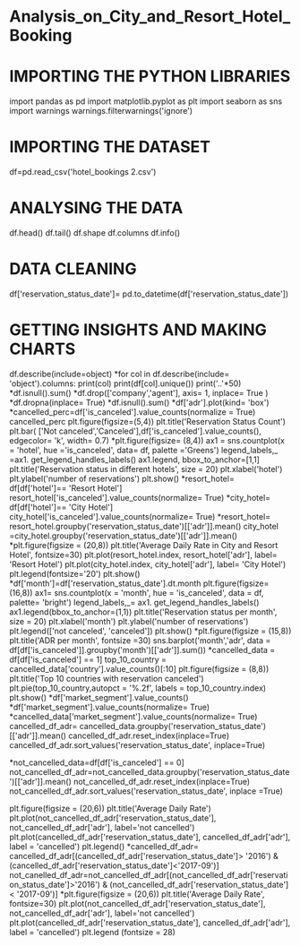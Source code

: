 # Analysis_on_City_and_Resort_Hotel_Booking
# IMPORTING THE PYTHON LIBRARIES
import pandas as pd
import matplotlib.pyplot as plt
import seaborn as sns
import warnings
warnings.filterwarnings('ignore')
# IMPORTING THE DATASET
df=pd.read_csv('hotel_bookings 2.csv')
# ANALYSING THE DATA
df.head()
df.tail()
df.shape
df.columns
df.info()
# DATA CLEANING
df['reservation_status_date']= pd.to_datetime(df['reservation_status_date'])
# GETTING INSIGHTS AND MAKING CHARTS
df.describe(include=object)
*for col in df.describe(include= 'object').columns:
    print(col)
    print(df[col].unique())
    print('..'*50)
*df.isnull().sum()
*df.drop(['company','agent'], axis= 1, inplace= True )
*df.dropna(inplace= True)
*df.isnull().sum()
*df['adr'].plot(kind= 'box')
*cancelled_perc=df['is_canceled'].value_counts(normalize = True)
 cancelled_perc
 plt.figure(figsize=(5,4))
 plt.title('Reservation Status Count')
 plt.bar( ['Not canceled','Canceled'],df['is_canceled'].value_counts(), edgecolor= 'k', width= 0.7)
*plt.figure(figsize= (8,4))
ax1 = sns.countplot(x = 'hotel', hue ='is_canceled', data= df, palette ='Greens')
legend_labels,_ =ax1. get_legend_handles_labels()
ax1.legend, bbox_to_anchor=[1,1]
plt.title('Reservation status in different hotels', size = 20) 
plt.xlabel('hotel')
plt.ylabel('number of reservations')
plt.show()
*resort_hotel= df[df['hotel']== 'Resort Hotel']
resort_hotel['is_canceled'].value_counts(normalize= True)
*city_hotel= df[df['hotel']== 'City Hotel']
city_hotel['is_canceled'].value_counts(normalize= True)
*resort_hotel= resort_hotel.groupby('reservation_status_date')[['adr']].mean()
city_hotel =city_hotel.groupby('reservation_status_date')[['adr']].mean()
*plt.figure(figsize = (20,8))
plt.title('Average Daily Rate in City and Resort Hotel', fontsize=30)
plt.plot(resort_hotel.index, resort_hotel['adr'], label= 'Resort Hotel')
plt.plot(city_hotel.index, city_hotel['adr'], label= 'City Hotel')
plt.legend(fontsize='20')
plt.show()
*df['month']=df['reservation_status_date'].dt.month
plt.figure(figsize=(16,8))
ax1= sns.countplot(x = 'month', hue = 'is_canceled', data = df, palette= 'bright')
legend_labels,_= ax1. get_legend_handles_labels()
ax1.legend(bbox_to_anchor=(1,1))
plt.title('Reservation status per month', size = 20)
plt.xlabel('month')
plt.ylabel('number of reservations')
plt.legend(['not canceled', 'canceled'])
plt.show()
*plt.figure(figsize = (15,8))
plt.title('ADR per month', fontsize =30)
sns.barplot('month','adr', data = df[df['is_canceled']].groupby('month')[['adr']].sum())
*cancelled_data = df[df['is_canceled'] == 1]
top_10_country = cancelled_data['country'].value_counts()[:10]
plt.figure(figsize = (8,8))
plt.title('Top 10 countries with reservation canceled')
plt.pie(top_10_country,autopct = '%.2f', labels = top_10_country.index)
plt.show()
*df['market_segment'].value_counts()
*df['market_segment'].value_counts(normalize= True)
*cancelled_data['market_segment'].value_counts(normalize= True)
cancelled_df_adr= cancelled_data.groupby('reservation_status_date')[['adr']].mean() 
cancelled_df_adr.reset_index(inplace=True)
cancelled_df_adr.sort_values('reservation_status_date', inplace=True)

*not_cancelled_data=df[df['is_canceled'] == 0]
not_cancelled_df_adr=not_cancelled_data.groupby('reservation_status_date')[['adr']].mean()
not_cancelled_df_adr.reset_index(inplace=True)
not_cancelled_df_adr.sort_values('reservation_status_date', inplace =True)

plt.figure(figsize = (20,6))
plt.title('Average Daily Rate')
plt.plot(not_cancelled_df_adr['reservation_status_date'], not_cancelled_df_adr['adr'], label='not cancelled')
plt.plot(cancelled_df_adr['reservation_status_date'], cancelled_df_adr['adr'], label = 'cancelled')
plt.legend()
*cancelled_df_adr= cancelled_df_adr[(cancelled_df_adr['reservation_status_date']> '2016') & (cancelled_df_adr['reservation_status_date']<'2017-09')]
not_canelled_df_adr=not_cancelled_df_adr[(not_cancelled_df_adr['reservation_status_date']>'2016') & (not_cancelled_df_adr['reservation_status_date']< '2017-09')]
*plt.figure(figsize = (20,6))
plt.title('Average Daily Rate', fontsize=30)
plt.plot(not_cancelled_df_adr['reservation_status_date'], not_cancelled_df_adr['adr'], label='not cancelled') 
plt.plot(cancelled_df_adr['reservation_status_date'], cancelled_df_adr['adr'], label = 'cancelled')
plt.legend (fontsize = 28)
